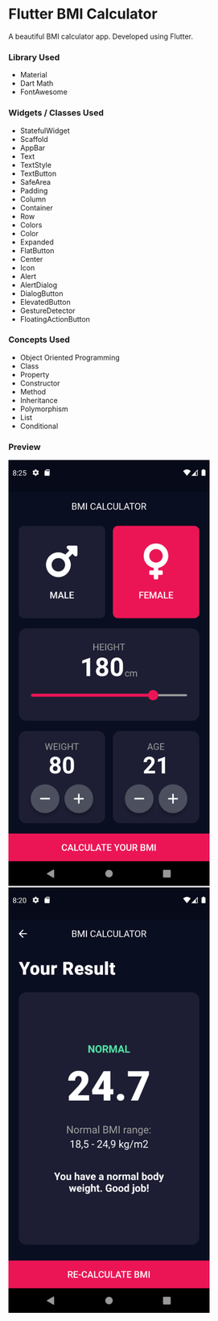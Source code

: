 # Flutter BMI Calculator

A beautiful BMI calculator app. Developed using Flutter.

### Library Used

- Material
- Dart Math
- FontAwesome

### Widgets / Classes Used

- StatefulWidget
- Scaffold
- AppBar
- Text
- TextStyle
- TextButton
- SafeArea
- Padding
- Column
- Container
- Row
- Colors
- Color
- Expanded
- FlatButton
- Center
- Icon
- Alert
- AlertDialog
- DialogButton
- ElevatedButton
- GestureDetector
- FloatingActionButton

### Concepts Used

- Object Oriented Programming
- Class
- Property
- Constructor
- Method
- Inheritance
- Polymorphism
- List
- Conditional

### Preview
<img src='screenshots/screen1.png' width='400'>
<br>
<img src='screenshots/screen2.png' width='400'>
